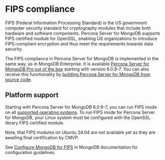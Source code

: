 # FIPS compliance

FIPS (Federal Information Processing Standard) is the US government computer security standard for cryptography modules that include both hardware and software components. Percona Server for MongoDB supports FIPS certified module for OpenSSL, enabling US organizations to introduce FIPS-compliant encryption and thus meet the requirements towards data security.  

The FIPS compliance in Percona Server for MongoDB is implemented in the same way, as in MongoDB Enterprise. It is available [Percona Server for MongoDB Pro out of the box](psmdb-pro.md) starting with version 6.0.9-7. You can also receive this functionality by [building Percona Server for MongoDB from source code](install/source.md).

## Platform support

Starting with Percona Server for MongoDB 6.0.9-7, you can run FIPS mode on all [supported operating systems](https://www.percona.com/services/policies/percona-software-support-lifecycle#mongodb). To run FIPS mode for Percona Server for MongoDB, your Linux system must be configured with the OpenSSL library FIPS certified module.

Note, that FIPS modules on Ubuntu 24.04 are not available yet as they are awaiting final certification by CMVP.

See [Configure MongoDB for FIPS](https://www.mongodb.com/docs/v6.0/tutorial/configure-fips/) in MongoDB documentation for configuration guidelines. 
